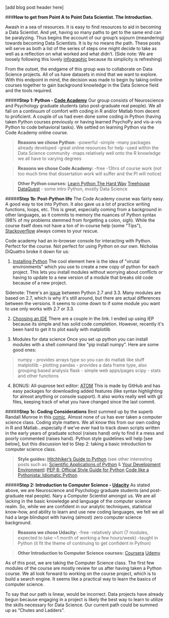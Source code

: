 [add blog post header here]


###**How to get from Point A to Point Data Scientist. The Introduction.**

Awash in a sea of resources. It is easy to find resources to aid in becoming a Data Scientist. And yet, having so many paths to get to the same end can be paralyzing. Thus begins the account of our group’s sojourn (meandering) towards becoming Data Scientists. It is by no means *the* path. These posts will serve as both a list of the series of steps one might decide to take as well as a reflection on what worked and what didn’t. (Side note: We are loosely following this lovely [infographic](http://i1.wp.com/blog.datacamp.com/wp-content/uploads/2014/08/How-to-become-a-data-scientist.jpg "infographic") because its simplicity is refreshing) 

From the outset, the endgame of this group was to collaborate on Data Science projects. All of us have datasets in mind that we want to explore. With this endpoint in mind, the decision was made to begin by taking online courses together to gain background knowledge in the Data Science field and the tools required. 


#####**Step 1: Python - [Code Academy](http://www.codecademy.com/en/tracks/python "Code Academy")**
Our group consists of Neuroscience and Psychology graduate students (also post-graduate real people). We all fall on a continuum of comfort with coding in R and/or Matlab from decent to proficient. A couple of us had even done some coding in Python (having taken Python courses previously or having learned PsychoPy and vis-a-vis Python to code behavioral tasks). We settled on learning Python via the Code Academy online course. 

>**Reasons we chose Python:**
>-powerful
>-simple
>-many packages already developed
>-great online resources for help
>-used within the Data Science community 
>-maps relatively well onto the R knowledge we all have to varying degrees

>**Reasons we chose Code Academy:**
>-free
>-13hrs of course work (not too much time that dissertation work will suffer and the PI will notice)

>**Other Python courses:**
>[Learn Python The Hard Way](http://learnpythonthehardway.org/book/ "Learn Python The Hard Way")
>[Treehouse](http://teamtreehouse.com/tracks/learn-python "Treehouse")
>[DataQuest](https://dataquest.io "DataQuest") - some intro Python, mostly Data Science
   

#####**Step 1b: Post-Python life** 
The Code Academy course was fairly easy. A good way to toe into Python. It also gave us a lot of practice writing functions, loops, etc. This is great, especially coming from a background in other languages, as it commits to memory the nuances of Python syntax (98% of my problems stemmed from forgetting a colon, sigh). While the course itself does not have a ton of in-course help (some "Tips"), [Stackoverflow](http://stackoverflow.com/ "Stackoverflow") always comes to your rescue. 

Code academy had an in-browser console for interacting with Python. Perfect for the course. Not perfect for using Python on our own. Nicholas DiQuattro broke it down for us:

1. [Installing Python](http://docs.python-guide.org/en/latest/starting/install/osx/ "Installing Python")
The cool element here is the idea of "virutal environments" which you use to create a new copy of python for each project. This lets you install modules without worrying about conflicts or having to update to a new version of a module that breaks old code because of a new project.

Sidenote: There's an [issue](https://www.codementor.io/python/tutorial/python-2-7-vs-python-3-4 "issue") between Python 2.7 and 3.3. Many modules are based on 2.7, which is why it's still around, but there are actual differences between the versions. It seems to come down to if some module you want to use only works with 2.7 or 3.3. 

2. [Choosing an IDE](http://xcorr.net/2013/04/17/evaluating-ides-for-scientific-python/ "Choosing an IDE")
There are a couple in the link. I ended up using IEP because its simple and has solid code completion. However, recently it's been hard to get it to plot easily with matplotlib

3. Modules for data science
Once you set up python you can install modules with a shell command like "pip install numpy". 
Here are some good ones:
>numpy - provides arrays type so you can do matlab like stuff 
>matplotlib - plotting
>pandas - provides a data frame type, also grouping based analysis 
>flask - simple web apps/pages 
>scipy - stats and other functions
    
4. BONUS: All-puprose text editor: [ATOM](https://atom.io/ "Atom")
This is made by GitHub and has easy packages for downloading added features (like syntax highlighting for almost anything or console support). It also works really well with git files, keeping track of what you have changed since the last commit.  


#####**Step 1c: Coding Considerations**
Best summed up by the superb Randall Munroe in this [comic](http://xkcd.com/1513/ "comic"). Almost none of us has ever taken a computer science class. Coding style matters. We all know this from our own coding in R and Matlab...especially if we’ve ever had to track down scripts written in the early years of graduate school (raises hand) only to find it a mess and poorly commented (raises hand). Python style guidelines will help [see below], but this discussion led to Step 2: taking a basic introduction to computer science class. 

>**Style guides:**
>[Hitchhiker’s Guide to Python](http://docs.python-guide.org/en/latest/writing/style/# "Hitchhiker's Guide To Python") (see other interesting posts such as: [Scientific Applications of Python](http://docs.python-guide.org/en/latest/scenarios/scientific/ "Scientific Applications of Python") & [Your Development Environment](http://docs.python-guide.org/en/latest/dev/env/ "Your Development Enviroment"))
>[PEP 8: Official Style Guide for Python](https://www.python.org/dev/peps/pep-0008/ "PEP 8: Official Style Guide for Python")
>[Code like a Pythonista: Idiomatic Python](http://python.net/~goodger/projects/pycon/2007/idiomatic/handout.html "Code like a Pythonista: Idiomatic Python")
     

#####**Step 2: Introduction to Computer Science - [Udacity](https://www.udacity.com/course/intro-to-computer-science--cs101 "Udacity")** 
As stated above, we are Neuroscience and Psychology graduate students (and post-graduate real people). Nary a Computer Scientist amongst us. We are all lacking in the basic knowledge and language of the computer science realm. So, while we are confident in our analytic techniques, statistical know-how, and ability to learn and use new coding languages, we felt we all had a large blindspot with having (almost) zero computer science background. 

>**Reasons we chose Udacity:**
>-free
>-relatively short (7 modules, expected to take ~1 month of working a few hours/week)
>-taught in Python (it fit the theme of continuing to get confident in Python)

>**Other Introduction to Computer Science courses:**
>[Coursera](https://www.coursera.org/course/cs101 "Coursera")
>[Udemy](https://www.udemy.com/draft/274958/ "Udemy")


As of this post, we are taking the Computer Science class. The first few modules of the course are mostly review for us after having taken a Python course. We all look forward to working on the course project, which is to build a search engine. It seems like a practical way to learn the basics of computer science.  

To say that our path is linear, would be incorrect. Data projects have already begun because engaging in a project is likely the best way to learn to utilize the skills necessary for Data Science. Our current path could be summed up as “Chutes and Ladders”. 
